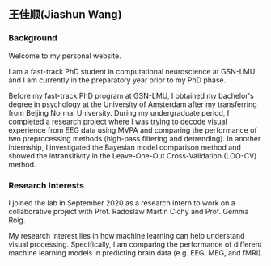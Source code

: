 ## 王佳顺(Jiashun Wang)

### Background
Welcome to my personal website.

I am a fast-track PhD student in computational neuroscience at GSN-LMU and I am currently in the preparatory year prior to my PhD phase.

Before my fast-track PhD program at GSN-LMU, I obtained my bachelor's degree in psychology at the University of Amsterdam after my transferring from Beijing Normal University. During my undergraduate period, I completed a research project where I was trying to decode visual experience from EEG data using MVPA and comparing the performance of two preprocessing methods (high-pass filtering and detrending). In another internship, I investigated the Bayesian model comparison method and showed the intransitivity in the Leave-One-Out Cross-Validation (LOO-CV) method.

### Research Interests
I joined the lab in September 2020 as a research intern to work on a collaborative project with Prof. Radoslaw Martin Cichy and Prof. Gemma Roig.

My research interest lies in how machine learning can help understand visual processing. Specifically, I am comparing the performance of different machine learning models in predicting brain data (e.g. EEG, MEG, and fMRI).
